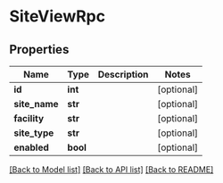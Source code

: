 # SiteViewRpc

## Properties
Name | Type | Description | Notes
------------ | ------------- | ------------- | -------------
**id** | **int** |  | [optional] 
**site_name** | **str** |  | [optional] 
**facility** | **str** |  | [optional] 
**site_type** | **str** |  | [optional] 
**enabled** | **bool** |  | [optional] 

[[Back to Model list]](../README.md#documentation-for-models) [[Back to API list]](../README.md#documentation-for-api-endpoints) [[Back to README]](../README.md)


